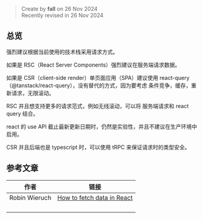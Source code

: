 > Create by **fall** on 26 Nov 2024<br/>
> Recently revised in 26 Nov 2024

## 总览

强烈建议根据当前使用的技术栈采用请求方式。

如果是 RSC（React Server Components）强烈建议在服务端请求数据。

如果是 CSR（client-side render）单页面应用（SPA）建议使用 react-query（@tanstack/react-query），没有替代的方式，因为要考虑 条件竞争，缓存，重新请求，无限滚动。



RSC 并且想支持更多的请求范式，例如无线滚动，可以将 服务端请求和 react query 结合。

react 的 use API 截止最新更新日期时，仍然是实验性，并且不建议在生产环境中启用。

CSR 并且后端也是 typescript 时，可以使用 tRPC 来保证请求时的类型安全。



## 参考文章

| 作者          | 链接                                                         |
| ------------- | ------------------------------------------------------------ |
| Robin Wieruch | [How to fetch data in React](https://www.robinwieruch.de/react-fetching-data/) |
|               |                                                              |
|               |                                                              |
|               |                                                              |
|               |                                                              |























